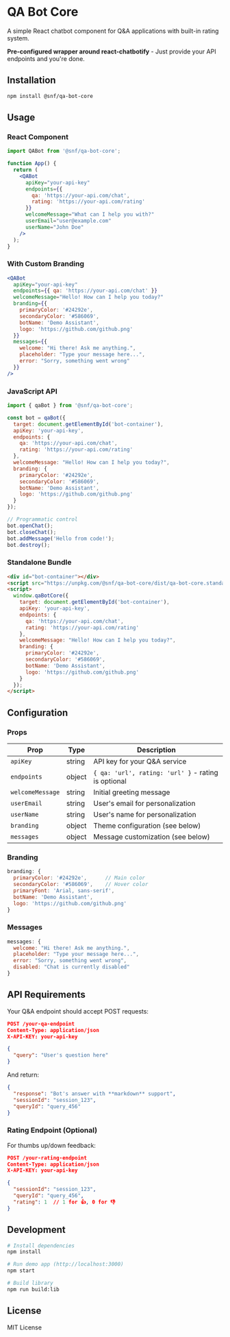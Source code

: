 # QA Bot Core

A simple React chatbot component for Q&A applications with built-in rating system.

**Pre-configured wrapper around react-chatbotify** - Just provide your API endpoints and you're done.

## Installation

```bash
npm install @snf/qa-bot-core
```

## Usage

### React Component

```jsx
import QABot from '@snf/qa-bot-core';

function App() {
  return (
    <QABot
      apiKey="your-api-key"
      endpoints={{
        qa: 'https://your-api.com/chat',
        rating: 'https://your-api.com/rating'
      }}
      welcomeMessage="What can I help you with?"
      userEmail="user@example.com"
      userName="John Doe"
    />
  );
}
```

### With Custom Branding

```jsx
<QABot
  apiKey="your-api-key"
  endpoints={{ qa: 'https://your-api.com/chat' }}
  welcomeMessage="Hello! How can I help you today?"
  branding={{
    primaryColor: '#24292e',
    secondaryColor: '#586069',
    botName: 'Demo Assistant',
    logo: 'https://github.com/github.png'
  }}
  messages={{
    welcome: "Hi there! Ask me anything.",
    placeholder: "Type your message here...",
    error: "Sorry, something went wrong"
  }}
/>
```

### JavaScript API

```javascript
import { qaBot } from '@snf/qa-bot-core';

const bot = qaBot({
  target: document.getElementById('bot-container'),
  apiKey: 'your-api-key',
  endpoints: {
    qa: 'https://your-api.com/chat',
    rating: 'https://your-api.com/rating'
  },
  welcomeMessage: "Hello! How can I help you today?",
  branding: {
    primaryColor: '#24292e',
    secondaryColor: '#586069',
    botName: 'Demo Assistant',
    logo: 'https://github.com/github.png'
  }
});

// Programmatic control
bot.openChat();
bot.closeChat();
bot.addMessage('Hello from code!');
bot.destroy();
```

### Standalone Bundle

```html
<div id="bot-container"></div>
<script src="https://unpkg.com/@snf/qa-bot-core/dist/qa-bot-core.standalone.js"></script>
<script>
  window.qaBotCore({
    target: document.getElementById('bot-container'),
    apiKey: 'your-api-key',
    endpoints: {
      qa: 'https://your-api.com/chat',
      rating: 'https://your-api.com/rating'
    },
    welcomeMessage: "Hello! How can I help you today?",
    branding: {
      primaryColor: '#24292e',
      secondaryColor: '#586069',
      botName: 'Demo Assistant',
      logo: 'https://github.com/github.png'
    }
  });
</script>
```

## Configuration

### Props

| Prop | Type | Description |
|------|------|-------------|
| `apiKey` | string | API key for your Q&A service |
| `endpoints` | object | `{ qa: 'url', rating: 'url' }` - rating is optional |
| `welcomeMessage` | string | Initial greeting message |
| `userEmail` | string | User's email for personalization |
| `userName` | string | User's name for personalization |
| `branding` | object | Theme configuration (see below) |
| `messages` | object | Message customization (see below) |

### Branding

```javascript
branding: {
  primaryColor: '#24292e',      // Main color
  secondaryColor: '#586069',    // Hover color
  primaryFont: 'Arial, sans-serif',
  botName: 'Demo Assistant',
  logo: 'https://github.com/github.png'
}
```

### Messages

```javascript
messages: {
  welcome: "Hi there! Ask me anything.",
  placeholder: "Type your message here...",
  error: "Sorry, something went wrong",
  disabled: "Chat is currently disabled"
}
```

## API Requirements

Your Q&A endpoint should accept POST requests:

```json
POST /your-qa-endpoint
Content-Type: application/json
X-API-KEY: your-api-key

{
  "query": "User's question here"
}
```

And return:
```json
{
  "response": "Bot's answer with **markdown** support",
  "sessionId": "session_123",
  "queryId": "query_456"
}
```

### Rating Endpoint (Optional)

For thumbs up/down feedback:
```json
POST /your-rating-endpoint
Content-Type: application/json
X-API-KEY: your-api-key

{
  "sessionId": "session_123",
  "queryId": "query_456",
  "rating": 1  // 1 for 👍, 0 for 👎
}
```

## Development

```bash
# Install dependencies
npm install

# Run demo app (http://localhost:3000)
npm start

# Build library
npm run build:lib
```

## License

MIT License

